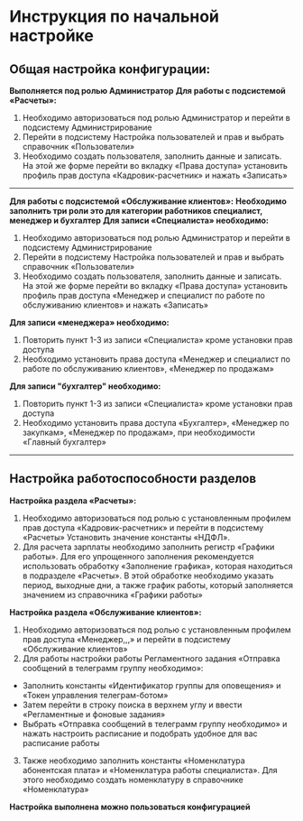 #  Инструкция по начальной настройке
##  Общая настройка конфигурации:
**Выполняется под ролью Администратор**
**Для работы с подсистемой «Расчеты»:** 
1. Необходимо авторизоваться под ролью Администратор и перейти в подсистему Администрирование
2. Перейти в подсистему Настройка пользователей и прав и выбрать справочник «Пользователи»
3. Необходимо создать пользователя, заполнить данные и записать. На этой же форме перейти во вкладку «Права доступа» установить профиль прав доступа «Кадровик-расчетник»  и нажать «Записать»
***
**Для работы с подсистемой «Обслуживание клиентов»:**
**Необходимо заполнить три роли это для категории работников специалист, менеджер и бухгалтер**
**Для записи «Специалиста» необходимо:**
1. Необходимо авторизоваться под ролью Администратор и перейти в подсистему Администрирование
2. Перейти в подсистему Настройка пользователей и прав и выбрать справочник «Пользователи» 
3. Необходимо создать пользователя, заполнить данные и записать. На этой же форме перейти во вкладку «Права доступа» установить профиль прав доступа «Менеджер и специалист по работе по обслуживанию клиентов»  и нажать «Записать»

**Для записи «менеджера» необходимо:**
1. Повторить пункт 1-3 из записи «Специалиста» кроме установки прав доступа 
2. Необходимо установить права доступа «Менеджер и специалист по работе по обслуживанию клиентов», «Менеджер по продажам»

**Для записи "бухгалтер" необходимо:**
1. Повторить пункт 1-3 из записи «Специалиста» кроме установки прав доступа
2. Необходимо установить права доступа «Бухгалтер», «Менеджер по закупкам», «Менеджер по продажам», при необходимости «Главный бухгалтер»
***

## Настройка работоспособности разделов 
**Настройка раздела «Расчеты»:**
1. Необходимо авторизоваться под ролью с установленным профилем прав доступа «Кадровик-расчетник» и перейти в подсистему «Расчеты»
Установить значение константы «НДФЛ».
2. Для расчета зарплаты необходимо заполнить регистр «Графики работы». Для его упрощенного заполнения рекомендуется использовать обработку «Заполнение графика», которая находиться в подразделе «Расчеты». В этой обработке необходимо указать период, выходные дни, а также график работы, который заполняется значением из справочника «Графики работы»

**Настройка раздела «Обслуживание клиентов»:** 
1. Необходимо авторизоваться под ролью с установленным профилем прав доступа «Менеджер,,,»   и перейти в подсистему «Обслуживание клиентов»
2. Для работы настройки работы Регламентного задания «Отправка сообщений в телеграмм группу необходимо»:
  * Заполнить константы «Идентификатор группы для оповещения» и «Токен управления телеграм-ботом»
  * Затем перейти в строку поиска в верхнем углу и ввести «Регламентные и фоновые задания»
  * Выбрать  «Отправка сообщений в телеграмм группу необходимо» и нажать настроить расписание и подобрать удобное для вас расписание работы
3. Также необходимо заполнить константы «Номенклатура абонентская плата» и «Номенклатура работы специалиста». Для этого необходимо создать номенклатуру в справочнике «Номенклатура» 

**Настройка выполнена можно пользоваться конфигурацией**

